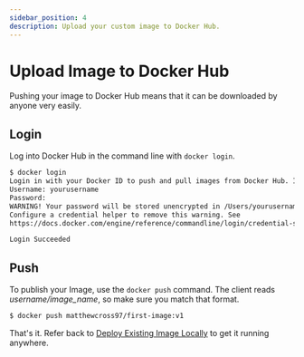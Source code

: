 ```yaml
---
sidebar_position: 4
description: Upload your custom image to Docker Hub.
---
```


# Upload Image to Docker Hub

Pushing your image to Docker Hub means that it can be downloaded by anyone very easily.

## Login

Log into Docker Hub in the command line with `docker login`.

```bash
$ docker login
Login in with your Docker ID to push and pull images from Docker Hub. If you do not have a Docker ID, head over to https://hub.docker.com to create one.
Username: yourusername
Password:
WARNING! Your password will be stored unencrypted in /Users/yourusername/.docker/config.json
Configure a credential helper to remove this warning. See
https://docs.docker.com/engine/reference/commandline/login/credential-store

Login Succeeded
```

## Push

To publish your Image, use the `docker push` command. The client reads *username/image_name*, so make sure you match that format.

```bash
$ docker push matthewcross97/first-image:v1
```

That's it. Refer back to [Deploy Existing Image Locally](02-deploy-existing-image-locally.md) to get it running anywhere.